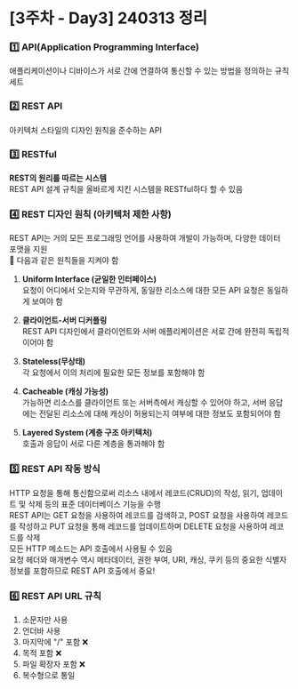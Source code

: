 # [3주차 - Day3] 240313 정리

### 1️⃣ API(Application Programming Interface)

애플리케이션이나 디바이스가 서로 간에 연결하여 통신할 수 있는 방법을 정의하는 규칙 세트

### 2️⃣ REST API

아키텍처 스타일의 디자인 원칙을 준수하는 API

### 3️⃣ RESTful

**REST의 원리를 따르는 시스템** </br>
REST API 설계 규칙을 올바르게 지킨 시스템을 RESTful하다 할 수 있음

### 4️⃣ REST 디자인 원칙 (아키텍처 제한 사항)

REST API는 거의 모든 프로그래밍 언어를 사용하여 개발이 가능하며, 다양한 데이터 포맷을 지원 </br>
🌟 다음과 같은 원칙들을 지켜야 함

1. **Uniform Interface (균일한 인터페이스)** </br>
   요청이 어디에서 오는지와 무관하게, 동일한 리소스에 대한 모든 API 요청은 동일하게 보여야 함

2. **클라이언트-서버 디커플링** </br>
   REST API 디자인에서 클라이언트와 서버 애플리케이션은 서로 간에 완전히 독립적이어야 함

3. **Stateless(무상태)** </br>
   각 요청에서 이의 처리에 필요한 모든 정보를 포함해야 함

4. **Cacheable (캐싱 가능성)** </br>
   가능하면 리소스를 클라이언트 또는 서버측에서 캐싱할 수 있어야 하고, 서버 응답에는 전달된 리소스에 대해 캐싱이 허용되는지 여부에 대한 정보도 포함되어야 함

5. **Layered System (계층 구조 아키텍처)** </br>
   호출과 응답이 서로 다른 계층을 통과해야 함

### 5️⃣ REST API 작동 방식

HTTP 요청을 통해 통신함으로써 리소스 내에서 레코드(CRUD)의 작성, 읽기, 업데이트 및 삭제 등의 표준 데이터베이스 기능을 수행 </br>
REST API는 GET 요청을 사용하여 레코드를 검색하고, POST 요청을 사용하여 레코드를 작성하고 PUT 요청을 통해 레코드를 업데이트하며 DELETE 요청을 사용하여 레코드를 삭제 </br>
모든 HTTP 메소드는 API 호출에서 사용될 수 있음 </br>
요청 헤더와 매개변수 역시 메타데이터, 권한 부여, URI, 캐싱, 쿠키 등의 중요한 식별자 정보를 포함하므로 REST API 호출에서 중요!

### 6️⃣ REST API URL 규칙

1. 소문자만 사용
2. 언더바 사용
3. 마지막에 "/" 포함 ❌
4. 목적 포함 ❌
5. 파일 확장자 포함 ❌
6. 복수형으로 통일
